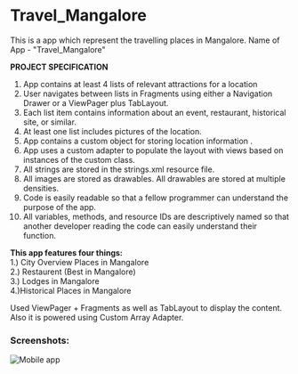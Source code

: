 # Travel_Mangalore
 This is a app which represent the travelling places in Mangalore.
 Name of App - "Travel_Mangalore"

<b>PROJECT SPECIFICATION</b>

1. App contains at least 4 lists of relevant attractions for a location
2. User navigates between lists in Fragments using either a Navigation Drawer or a ViewPager plus TabLayout.
3. Each list item contains information about an event, restaurant, historical site, or similar.
4. At least one list includes pictures of the location.
5. App contains a custom object for storing location information .
6. App uses a custom adapter to populate the layout with views based on instances of the custom class.
7. All strings are stored in the strings.xml resource file.
8. All images are stored as drawables. All drawables are stored at multiple densities.
9. Code is easily readable so that a fellow programmer can understand the purpose of the app.
10. All variables, methods, and resource IDs are descriptively named so that another developer reading the code can easily understand their function.

<b>This app features four things:</b> <br>
  1.) City Overview Places in Mangalore <br>
  2.) Restaurent (Best in Mangalore) <br>
  3.) Lodges in Mangalore <br>
  4.)Historical Places in  Mangalore <br>


Used ViewPager + Fragments as well as TabLayout to display the content. Also it is powered using Custom Array Adapter. 

### Screenshots:
![Mobile app](https://github.com/user-attachments/assets/918edc55-0531-48e2-9cbd-40133d1314b5)
